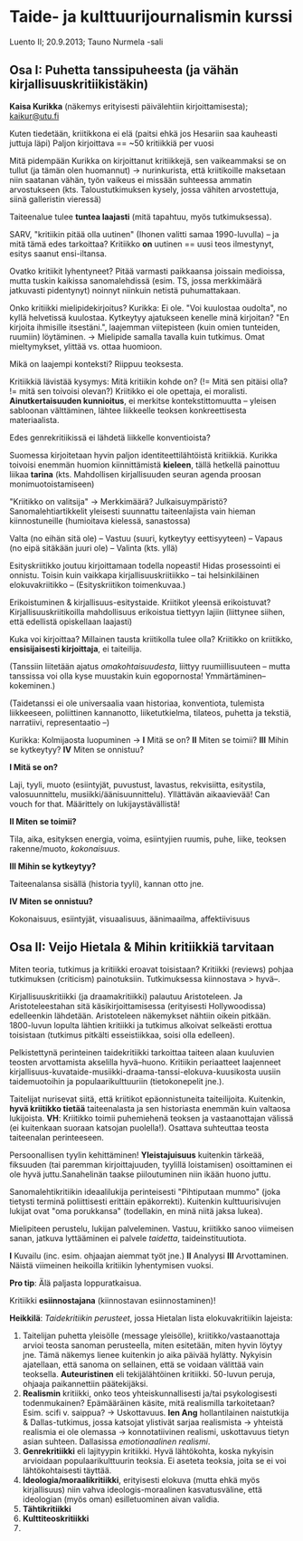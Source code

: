 # Taide- ja kulttuurijournalismin kurssi #
Luento II; 20.9.2013; Tauno Nurmela -sali

## Osa I: Puhetta tanssipuheesta (ja vähän kirjallisuuskritiikistäkin) ##
**Kaisa Kurikka** (näkemys erityisesti päivälehtiin kirjoittamisesta); kaikur@utu.fi

Kuten tiedetään, kriitikkona ei elä (paitsi ehkä jos Hesariin saa kauheasti juttuja läpi)
Paljon kirjoittava == ~50 kritiikkiä per vuosi

Mitä pidempään Kurikka on kirjoittanut kritiikkejä, sen vaikeammaksi se on tullut (ja tämän olen huomannut)
&rarr; nurinkurista, että kriitikoille maksetaan niin saatanan vähän, työn vaikeus ei missään
suhteessa ammatin arvostukseen (kts. Taloustutkimuksen kysely, jossa vähiten arvostettuja, siinä
galleristin vieressä)

Taiteenalue tulee **tuntea laajasti** (mitä tapahtuu, myös tutkimuksessa).

SARV, "kritiikin pitää olla uutinen" (Ihonen valitti samaa 1990-luvulla) &ndash; ja mitä tämä edes tarkoittaa?
Kritiikko **on** uutinen == uusi teos ilmestynyt, esitys saanut ensi-iltansa.

Ovatko kritiikit lyhentyneet? Pitää varmasti paikkaansa joissain medioissa, mutta tuskin kaikissa
sanomalehdissä (esim. TS, jossa merkkimäärä jatkuvasti pidentynyt) noinnyt niinkuin netistä puhumattakaan.

Onko kritiikki mielipidekirjoitus? Kurikka: Ei ole. "Voi kuulostaa oudolta", no kyllä helvetissä
kuulostaa. Kytkeytyy ajatukseen kenelle minä kirjoitan? "En kirjoita ihmisille itsestäni.",
laajemman viitepisteen (kuin omien tunteiden, ruumiin) löytäminen. &rarr; Mielipide samalla tavalla
kuin tutkimus. Omat mieltymykset, ylittää vs. ottaa huomioon.

Mikä on laajempi konteksti? Riippuu teoksesta.

Kritiikkiä lävistää kysymys: 
Mitä kritiikin kohde on? (!= Mitä sen pitäisi olla? != mitä sen toivoisi olevan?)
Kriitikko ei ole opettaja, ei moralisti. **Ainutkertaisuuden kunnioitus**, ei merkitse
kontekstittomuutta &ndash; yleisen sabloonan välttäminen, lähtee liikkeelle
teoksen konkreettisesta materiaalista. 

Edes genrekritiikissä ei lähdetä liikkelle konventioista?

Suomessa kirjoitetaan hyvin paljon identiteettilähtöistä kritiikkiä. Kurikka toivoisi enemmän
huomion kiinnittämistä **kieleen**, tällä hetkellä painottuu liikaa **tarina** (kts. Mahdollisen
kirjallisuuden seuran agenda proosan monimuotoistamiseen)

"Kriitikko on valitsija" &rarr; Merkkimäärä? Julkaisuympäristö? Sanomalehtiartikkelit
yleisesti suunnattu taiteenlajista vain hieman kiinnostuneille (humioitava kielessä, sanastossa)

Valta (no eihän sitä ole) &ndash; Vastuu (suuri, kytkeytyy eettisyyteen) &ndash; Vapaus (no eipä sitäkään juuri ole) &ndash; Valinta (kts. yllä)

Esityskriitikko joutuu kirjoittamaan todella nopeasti! Hidas prosessointi ei onnistu. Toisin kuin vaikkapa kirjallisuuskriitiikko &ndash; tai helsinkiläinen elokuvakriitikko &ndash; (Esityskriitikon toimenkuvaa.)

Erikoistuminen &amp; kirjallisuus-esitystaide. Kriitikot yleensä erikoistuvat? Kirjallisuuskriitikoilla mahdollisuus erikoistua tiettyyn lajiin (liittynee siihen, että edellistä opiskellaan laajasti)

Kuka voi kirjoittaa? Millainen tausta kriitikolla tulee olla? Kriitikko on kriitikko, **ensisijaisesti kirjoittaja**, ei taiteilija.

(Tanssiin liitetään ajatus *omakohtaisuudesta*, liittyy ruumiillisuuteen &ndash; mutta tanssissa voi olla kyse muustakin kuin egopornosta! Ymmärtäminen&ndash;kokeminen.)

(Taidetanssi ei ole universaalia vaan historiaa, konventiota, tulemista liikkeeseen, poliittinen kannanotto, liiketutkielma, tilateos, puhetta ja tekstiä, narratiivi, representaatio &ndash;)

Kurikka: Kolmijaosta luopuminen &rarr; **I** Mitä se on? **II** Miten se toimii? **III** Mihin se kytkeytyy? **IV** Miten se onnistuu?

**I Mitä se on?**

Laji, tyyli, muoto (esiintyjät, puvustust, lavastus, rekvisiitta, esitystila, valosuunnittelu, musiikki/äänisuunnittelu). Yllättävän aikaavievää! Can vouch for that. Määrittely on lukijaystävällistä!

**II Miten se toimii?**

Tila, aika, esityksen energia, voima, esiintyjien ruumis, puhe, liike, teoksen rakenne/muoto, *kokonaisuus*.

**III Mihin se kytkeytyy?**

Taiteenalansa sisällä (historia tyyli), kannan otto jne.

**IV Miten se onnistuu?**

Kokonaisuus, esiintyjät, visuaalisuus, äänimaailma, affektiivisuus

## Osa II: Veijo Hietala &amp; Mihin kritiikkiä tarvitaan ##

Miten teoria, tutkimus ja kritiikki eroavat toisistaan? Kritiikki (reviews) pohjaa tutkimuksen (criticism) painotuksiin. Tutkimuksessa kiinnostava &gt; hyvä&ndash;.

Kirjallisuuskritiikki (ja draamakritiikki) palautuu Aristoteleen. Ja Aristoteleestahan sitä käsikirjoittamisessa (erityisesti Hollywoodissa) edelleenkin lähdetään. Aristoteleen näkemykset nähtiin oikein pitkään. 1800-luvun lopulta lähtien kritiikki ja tutkimus alkoivat selkeästi erottua toisistaan (tutkimus pitkälti esseistiikkaa, soisi olla edelleen).

Pelkistettynä perinteinen taidekritiikki tarkoittaa taiteen alaan kuuluvien teosten arvottamista akselilla hyvä&ndash;huono. Kritiikin periaatteet laajenneet
kirjallisuus-kuvataide-musiikki-draama-tanssi-elokuva-kuusikosta uusiin taidemuotoihin ja populaarikulttuuriin (tietokonepelit jne.).

Taitelijat nurisevat siitä, että kriitikot epäonnistuneita taiteilijoita. Kuitenkin, **hyvä kriitikko tietää** taiteenalasta ja sen historiasta enemmän kuin valtaosa lukijoista. **VH**: Kriitikko toimii puhemiehenä teoksen ja vastaanottajan välissä (ei kuitenkaan suoraan katsojan puolella!). Osattava suhteuttaa teosta taiteenalan perinteeseen.

Persoonallisen tyylin kehittäminen! **Yleistajuisuus** kuitenkin tärkeää, fiksuuden (tai paremman kirjoittajuuden, tyylillä loistamisen) osoittaminen ei ole hyvä juttu.Sanahelinän taakse piiloutuminen niin ikään huono juttu.

Sanomalehtikritiikin ideaalilukija perinteisesti "Pihtiputaan mummo" (joka tietysti terminä poliittisesti erittäin epäkorrekti). Kuitenkin kulttuurisivujen lukijat ovat "oma porukkansa" (todellakin, en minä niitä jaksa lukea).

Mielipiteen perustelu, lukijan palveleminen. Vastuu, kriitikko sanoo viimeisen sanan, jatkuva lyttääminen ei palvele *taidetta*, taideinstituutiota. 

**I** Kuvailu (inc. esim. ohjaajan aiemmat työt jne.) **II** Analyysi **III** Arvottaminen. Näistä viimeinen heikoilla kritiikin lyhentymisen vuoksi.

**Pro tip**: Älä paljasta loppuratkaisua.

Kritiikki **esiinnostajana** (kiinnostavan esiinnostaminen)!

**Heikkilä**: *Taidekritiikin perusteet*, jossa Hietalan lista elokuvakritiikin lajeista:

1. Taitelijan puhetta yleisölle (message yleisölle), kriitikko/vastaanottaja arvioi teosta sanoman perusteella, miten esitetään, miten hyvin löytyy jne. Tämä näkemys lienee kuitenkin jo aika päivää hylätty. Nykyisin ajatellaan, että sanoma on sellainen, että se voidaan välittää vain teoksella. **Auteuristinen** eli tekijälähtöinen kritiikki. 50-luvun peruja, ohjaaja paikannettiin päätekijäksi.
2. **Realismin** kritiikki, onko teos yhteiskunnallisesti ja/tai psykologisesti todenmukainen? Epämääräinen käsite, mitä realismilla tarkoitetaan? Esim. scifi v. saippua? &rarr; Uskottavuus. **Ien Ang** hollantilainen naistutkija &amp; Dallas-tutkimus, jossa katsojat ylistivät sarjaa realismista &rarr; yhteistä realismia ei ole olemassa &rarr; konnotatiivinen realismi, uskottavuus tietyn asian suhteen. Dallasissa *emotionaalinen realismi*.
3. **Genrekritiikki** eli lajityypin kritiikki. Hyvä lähtökohta, koska nykyisin arvioidaan populaarikulttuurin teoksia. Ei aseteta teoksia, joita se ei voi lähtökohtaisesti täyttää.
4. **Ideologia/moraalikritiikki**, erityisesti elokuva (mutta ehkä myös kirjallisuus) niin vahva ideologis-moraalinen kasvatusväline, että ideologian (myös oman) esilletuominen aivan validia.
5. **Tähtikritiikki**
6. **Kulttiteoskritiikki**
7.

